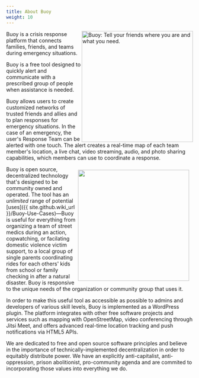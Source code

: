 ```yaml
---
title: About Buoy
weight: 10
---
```


<img src="http://i.imgur.com/cADD79P.png" alt="Buoy: Tell your friends where you are and what you need." align="right" width="300" />

Buoy is a crisis response platform that connects families, friends, and teams during emergency situations. 

Buoy is a free tool designed to quickly alert and communicate with a prescribed group of people when assistance is needed.

Buoy allows users to create customized networks of trusted friends and allies and to plan responses for emergency situations. In the case of an emergency, the user's Response Team can be alerted with one touch. The alert creates a real-time map of each team member's location, a live chat, video streaming, audio, and photo sharing capabilities, which members can use to coordinate a response.

<img src="https://ps.w.org/buoy/assets/screenshot-10.png?rev=1397119" alt="" align="right" width="300" style="margin: 10px 10px 10px 0" />

Buoy is open source, decentralized technology that's designed to be community owned and operated. The tool has an *unlimited* range of potential [uses]({{ site.github.wiki_url }}/Buoy-Use-Cases)&mdash;Buoy is useful for everything from organizing a team of street medics during an action, copwatching, or facilating domestic violence victim support, to a local group of single parents coordinating rides for each others' kids from school or family checking in after a natural disaster. Buoy is responsive to the unique needs of the organization or community group that uses it.

In order to make this useful tool as accessible as possible to admins and developers of various skill levels, Buoy is implemented as a WordPress plugin. The platform integrates with other free software projects and services such as mapping with OpenStreetMap, video conferencing through Jitsi Meet, and offers advanced real-time location tracking and push notifications via HTML5 APIs.

We are dedicated to free and open source software principles and believe in the importance of technically-implemented decentralization in order to equitably distribute power. We have an explicitly anti-capitalist, anti-oppression, prison abolitionist, pro-community agenda and are commited to incorporating those values into everything we do.
